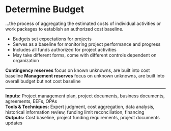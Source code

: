 # Determine Budget

…the process of aggregating the estimated costs of individual activities or work packages to establish an authorized cost baseline. 

- Budgets set expectations for projects 
- Serves as a baseline for monitoring project performance and progress 
- Includes all funds authorized for project activities 
- May take different forms, come with different controls dependent on organization 

**Contingency reserves** focus on known unknowns, are built into cost baseline 
**Management reserves** focus on unknown unknowns, are built into overall budget but not cost baseline 

---

**Inputs:** Project management plan, project documents, business documents, agreements, EEFs, OPAs    
**Tools & Techniques:** Expert judgment, cost aggregation, data analysis, historical information review, funding limit reconciliation, financing    
**Outputs:** Cost baseline, project funding requirements, project documents updates    